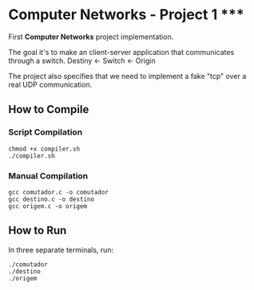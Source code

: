 # Computer Networks - Project 1 ***

First **Computer Networks** project implementation.

The goal it's to make an client-server application that communicates through a switch.
Destiny <- Switch <- Origin

The project also specifies that we need to implement a fake "tcp" over a real UDP communication.

## How to Compile

### Script Compilation

```shell
chmod +x compiler.sh
./compiler.sh
```

### Manual Compilation

```shell
gcc comutador.c -o comutador
gcc destino.c -o destino
gcc origem.c -o origem
```

## How to Run

In three separate terminals, run:

```shell
./comutador
./destino
./origem
```
